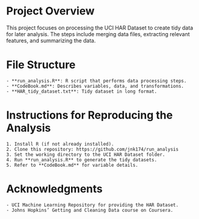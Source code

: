 # Project Overview

This project focuses on processing the UCI HAR Dataset to create tidy data for later analysis. 
The steps include merging data files, extracting relevant features, and summarizing the data.

# File Structure
    - **run_analysis.R**: R script that performs data processing steps.
    - **CodeBook.md**: Describes variables, data, and transformations.
    - **HAR_tidy_dataset.txt**: Tidy dataset in long format.

# Instructions for Reproducing the Analysis
    1. Install R (if not already installed).
    2. Clone this repository: https://github.com/jnk174/run_analysis
    3. Set the working directory to the UCI HAR Dataset folder.
    4. Run **run_analysis.R** to generate the tidy datasets.
    5. Refer to **CodeBook.md** for variable details.

# Acknowledgments
    - UCI Machine Learning Repository for providing the HAR Dataset.
    - Johns Hopkins’ Getting and Cleaning Data course on Coursera.